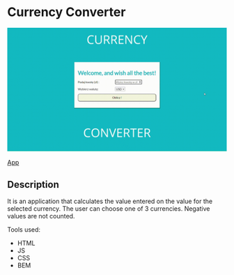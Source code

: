 # Currency Converter

![App](intro_to_readme.gif)

[App](https://arkadiusz0809.github.io/Currency-Converter-2/)



## Description

It is an application that calculates the value entered on the value for the selected currency. The user can choose one of 3 currencies. Negative values are not counted.

Tools used:
- HTML
- JS
- CSS
- BEM